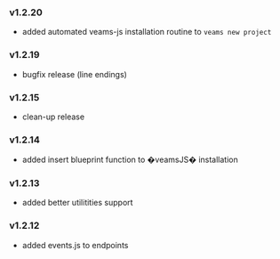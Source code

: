 ### v1.2.20
- added automated veams-js installation routine to `veams new project`

### v1.2.19
- bugfix release (line endings)

### v1.2.15
- clean-up release

### v1.2.14
- added insert blueprint function to �veamsJS� installation

### v1.2.13
- added better utilitities support

### v1.2.12
- added events.js to endpoints